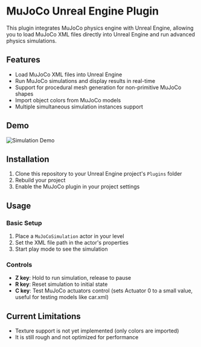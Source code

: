 # MuJoCo Unreal Engine Plugin

This plugin integrates MuJoCo physics engine with Unreal Engine, allowing you to load MuJoCo XML files directly into Unreal Engine and run advanced physics simulations.

## Features

- Load MuJoCo XML files into Unreal Engine
- Run MuJoCo simulations and display results in real-time
- Support for procedural mesh generation for non-primitive MuJoCo shapes
- Import object colors from MuJoCo models
- Multiple simultaneous simulation instances support

## Demo

![Simulation Demo](https://cdn.loom.com/sessions/thumbnails/b13b7f08be014d378c3e1b542639aadc-afd6248e9e32b17f-full-play.gif)
## Installation

1. Clone this repository to your Unreal Engine project's `Plugins` folder
2. Rebuild your project
3. Enable the MuJoCo plugin in your project settings

## Usage

### Basic Setup

1. Place a `MuJoCoSimulation` actor in your level
2. Set the XML file path in the actor's properties
3. Start play mode to see the simulation

### Controls

- **Z key**: Hold to run simulation, release to pause
- **R key**: Reset simulation to initial state
- **C key**: Test MuJoCo actuators control (sets Actuator 0 to a small value, useful for testing models like car.xml)

## Current Limitations

- Texture support is not yet implemented (only colors are imported)
- It is still rough and not optimized for performance

